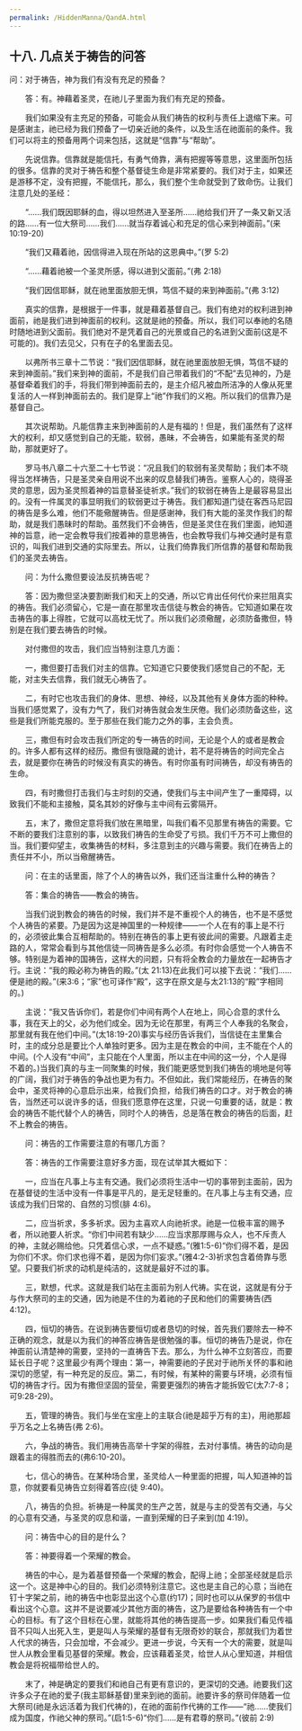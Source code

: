 ```yaml
---
permalink: /HiddenManna/QandA.html
---
```

<h2>十八. 几点关于祷告的问答</h2>

问：对于祷告，神为我们有没有充足的预备？

　　答：有。神藉着圣灵，在祂儿子里面为我们有充足的预备。

　　我们如果没有主充足的预备，可能会从我们祷告的权利与责任上退缩下来。可是感谢主，祂已经为我们预备了一切亲近祂的条件，以及生活在祂面前的条件。我们可以将主的预备用两个词来包括，这就是“信靠”与“帮助”。

　　先说信靠。信靠就是能信托，有勇气倚靠，满有把握等等意思，这里面所包括的很多。信靠的灵对于祷告和整个基督徒生命是非常紧要的。我们对于主，如果还是游移不定，没有把握，不能信托，那么，我们整个生命就受到了致命伤。让我们注意几处的圣经：

　　“……我们既因耶稣的血，得以坦然进入至圣所……祂给我们开了一条又新又活的路……有一位大祭司……我们……就当存着诚心和充足的信心来到神面前。”(来10:19-20)

　　“我们又藉着祂，因信得进入现在所站的这恩典中。”(罗 5:2)

　　“……藉着祂被一个圣灵所感，得以进到父面前。”(弗 2:18)

　　“我们因信耶稣，就在祂里面放胆无惧，笃信不疑的来到神面前。”(弗 3:12)

　　真实的信靠，是根据于一件事，就是藉着基督自己。我们有绝对的权利进到神面前，祂是我们进到神面前的权利。这就是祂的预备。所以，我们可以奉祂的名随时随地进到父面前。我们绝对不是凭着自己的光景或自己的名进到父面前(这是不可能的)。我们去见父，只有在子的名里面去见。

　　以弗所书三章十二节说：“我们因信耶稣，就在祂里面放胆无惧，笃信不疑的来到神面前。”我们来到神的面前，不是我们自己带着我们的“不配”去见神的，乃是基督牵着我们的手，将我们带到神面前去的，是主介绍凡被血所洁净的人像从死里复活的人一样到神面前去的。我们是穿上“祂”作我们的义袍。所以我们的信靠乃是基督自己。

　　其次说帮助。凡能信靠主来到神面前的人是有福的！但是，我们虽然有了这样大的权利，却又感觉到自己的无能，软弱，愚昧，不会祷告，如果能有圣灵的帮助，那就更好了。

　　罗马书八章二十六至二十七节说：“况且我们的软弱有圣灵帮助；我们本不晓得当怎样祷告，只是圣灵亲自用说不出来的叹息替我们祷告。鉴察人心的，晓得圣灵的意思，因为圣灵照着神的旨意替圣徒祈求。”我们的软弱在祷告上是最容易显出的。没有一件属灵的事显明我们的软弱更过于祷告。我们都知道门徒在客西马尼园的祷告是多么难，他们不能儆醒祷告。但是感谢神，我们有大能的圣灵作我们的帮助，就是我们愚昧时的帮助。虽然我们不会祷告，但是圣灵住在我们里面，祂知道神的旨意，祂一定会教导我们按着神的意思祷告，也会教导我们与神交通时是有意识的，叫我们进到交通的实际里去。所以，让我们倚靠我们所信靠的基督和帮助我们的圣灵去祷告。

　　问：为什么撒但要设法反抗祷告呢？

　　答：因为撒但坚决要割断我们和天上的交通，所以它肯出任何代价来拦阻真实的祷告。我们必须留心，它是一直在那里攻击信徒与教会的祷告。它知道如果在攻击祷告的事上得胜，它就可以高枕无忧了。所以我们必须儆醒，必须防备撒但，特别是在我们要去祷告的时候。

　　对付撒但的攻击，我们应当特别注意几方面：

　　一，撒但要打击我们对主的信靠。它知道它只要使我们感觉自己的不配，无能，对主失去信靠，我们就无心祷告了。

　　二，有时它也攻击我们的身体、思想、神经，以及其他有关身体方面的种种。当我们感觉累了，没有力气了，我们对祷告就会发生厌倦。我们必须防备这些，这些是我们所能克服的。至于那些在我们能力之外的事，主会负责。

　　三，撒但有时会攻击我们所定的专一祷告的时间，无论是个人的或者是教会的。许多人都有这样的经历。撒但有很隐藏的诡计，若不是将祷告的时间完全占去，就是要你在祷告的时候没有真实的祷告。有时你虽有时间祷告，却没有祷告的生命。

　　四，有时撒但打击我们与主时刻的交通，使我们与主中间产生了一重障碍，以致我们不能和主接触，莫名其妙的好像与主中间有云雾隔开。

　　五，末了，撒但定意将我们放在黑暗里，叫我们看不见那里有祷告的需要。它不断的要我们注意别的事，以致我们祷告的生命受了亏损。我们千万不可上撒但的当。我们要仰望主，收集祷告的材料，多注意到主的兴趣与需要。我们在祷告上的责任并不小，所以当儆醒祷告。

　　问：在主的话里面，除了个人的祷告以外，我们还当注重什么种的祷告？

　　答：集合的祷告——教会的祷告。

　　当我们说到教会的祷告的时候，我们并不是不重视个人的祷告，也不是不感觉个人祷告的紧要。乃是因为这是神国里的一种规律——一个人在有的事上是不行的，必须彼此集合互相帮助的。特别在祷告的事上更有彼此间的需要。凡跟着主走路的人，常常会看到与其他信徒一同祷告是多么必须。有时你会感觉一个人祷告不够。特别是为着神的国祷告，这样大的问题，只有将全教会的力量放在一起祷告才行。主说：“我的殿必称为祷告的殿。”(太 21:13)在此我们可以接下去说：“我们……便是祂的殿。”(来3:6；“家”也可译作“殿”，这字在原文是与太21:13的“殿”字相同的。)

　　主说：“我又告诉你们，若是你们中间有两个人在地上，同心合意的求什么事，我在天上的父，必为他们成全。因为无论在那里，有两三个人奉我的名聚会，那里就有我在他们中间。”(太18:19-20)事实与经历告诉我们，当信徒在主里集合时，主的成分总是要比个人单独时更多。因为主是在教会的中间，主不能在个人的中间。(个人没有“中间”，主只能在个人里面，所以主在中间的这一分，个人是得不着的。)当我们真的与主一同聚集的时候，我们能更感觉到我们祷告的境地是何等的广阔，我们对于祷告的争战也更为有力。不但如此，我们常能经历，在祷告的聚会中，圣灵将神的心意启示出来，给我们负担，给我们祷告的口才。对于教会的祷告，当然还可以说许多的话，但我们愿意停在这里，只说一句重要的话，就是：教会的祷告不能代替个人的祷告，同时个人的祷告，总是落在教会的祷告的后面，赶不上教会的祷告。

　　问：祷告的工作需要注意的有哪几方面？

　　答：祷告的工作需要注意好多方面，现在试举其大概如下：

　　一，应当在凡事上与主有交通。我们必须将生活中一切的事带到主面前，因为在基督徒的生活中没有一件事是平凡的，是无足轻重的。在凡事上与主有交通，应该成为我们日常的、自然的习惯(腓 4:6)。

　　二，应当祈求，多多祈求。因为主喜欢人向祂祈求。祂是一位极丰富的赐予者，所以祂要人祈求。“你们中间若有缺少……应当求那厚赐与众人，也不斥责人的神，主就必赐给他。只凭着信心求，一点不疑惑。”(雅1:5-6)“你们得不着，是因为你们不求。你们求也得不着，是因为你们妄求。”(雅4:2-3)祈求包含着倚靠与愿望。只要我们祈求的动机是纯洁的，这就是最好不过的事。

　　三，默想，代求。这就是我们站在主面前为别人代祷。实在说，这就是有分于与作大祭司的主的交通，因为祂是不住的为着祂的子民和他们的需要祷告(西 4:12)。

　　四，恒切的祷告。在说到祷告要恒切或者恳切的时候，首先我们要除去一种不正确的观念，就是以为我们的神答应祷告是很勉强的事。恒切的祷告乃是说，你在神面前认清楚神的需要，坚持的一直祷告下去。那么，为什么神不立刻答应，而要延长日子呢？这里最少有两个理由：第一，神需要祂的子民对于祂所关怀的事和祂深切的愿望，有一种充足的反应。第二，有时候，有某种的需要与环境，必须有恒切的祷告才行。因为有撒但坚固的营垒，需要更强烈的祷告才能拆毁它(太7:7-8；可9:28-29)。

　　五，管理的祷告。我们与坐在宝座上的主联合(祂是超乎万有的主)，用祂那超乎万名之上名祷告(弗 2:6)。

　　六，争战的祷告。我们用祷告高举十字架的得胜，去对付事情。祷告的动向是跟着主的得胜而去的(弗6:10-20)。

　　七，信心的祷告。在某种场合里，圣灵给人一种里面的把握，叫人知道神的旨意，你就要看见祷告立刻得着答应(徒 9:40)。

　　八，祷告的负担。祈祷是一种属灵的生产之苦，就是与主的受苦有交通，与父的心意有交通，与圣灵的叹息和谐，一直到荣耀的日子来到(加 4:19)。

　　问：祷告中心的目的是什么？

　　答：神要得着一个荣耀的教会。

　　祷告的中心，是为着基督预备一个荣耀的教会，配得上祂；全部圣经就是启示这一个。这是神中心的目的。我们必须特别注意它。这也是主自己的心意；当祂在钉十字架之前，祂的祷告中也彰显出这个心意(约17)；同时也可以从保罗的书信中看出这个心意。这并不是说要减少其他方面的祷告，这乃是要给各种祷告有一个中心的目标。有了这个目标在心里，就能将其他的祷告提高一步。如果我们看见传福音不只叫人出死入生，更是叫人与荣耀的基督有无限奇妙的联合，那就我们为着世人代求的祷告，只会加增，不会减少。更进一步说，今天有一个大的需要，就是叫世人从教会里看见基督的荣耀。教会，应该藉着圣灵，给世人从心里知道，并相信教会是将祝福带给世人的。

　　末了，神是确定的要我们和祂自己有更有意识的，更深切的交通。祂要我们这许多众子在祂的爱子(我主耶稣基督)里来到祂的面前。祂要许多的祭司伴随着一位大祭司(祂是永远活着为我们代祷的)，在祂的面前作代祷的工作——“祂……使我们成为国度，作祂父神的祭司。”(启1:5-6)“你们……是有君尊的祭司。”(彼前 2:9)
